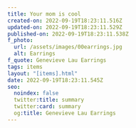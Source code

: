 ```yaml
---
title: Your mom is cool
created-on: 2022-09-19T18:23:11.516Z
updated-on: 2022-09-19T18:23:11.529Z
published-on: 2022-09-19T18:23:11.538Z
f_photo:
  url: /assets/images/00earrings.jpg
  alt: Earrings
f_quote: Genevieve Lau Earrings
tags: items
layout: "[items].html"
date: 2022-09-19T18:23:11.545Z
seo:
  noindex: false
  twitter:title: summary
  twitter:card: summary
  og:title: Genevieve Lau Earrings
---
```

